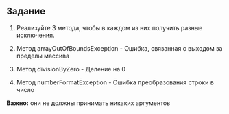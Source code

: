 ## Задание

1. Реализуйте 3 метода, чтобы в каждом из них получить разные исключения.

2. Метод arrayOutOfBoundsException - Ошибка, связанная с выходом за пределы массива

3. Метод divisionByZero - Деление на 0

4. Метод numberFormatException - Ошибка преобразования строки в число

**Важно:** они не должны принимать никаких аргументов
